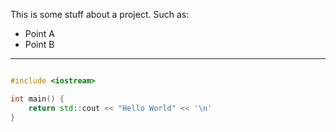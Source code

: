 This is some stuff about a project.
Such as:

-   Point A
-   Point B

---

```cpp

#include <iostream>

int main() {
    return std::cout << "Hello World" << '\n'
}

```
